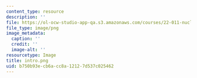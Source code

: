 ```yaml
---
content_type: resource
description: ''
file: https://ol-ocw-studio-app-qa.s3.amazonaws.com/courses/22-011-nuclear-engineering-science-systems-and-society-spring-2020/b750b93ecb6acc8a12127d537c025462_intro.png
file_type: image/png
image_metadata:
  caption: ''
  credit: ''
  image-alt: ''
resourcetype: Image
title: intro.png
uid: b750b93e-cb6a-cc8a-1212-7d537c025462
---
```

